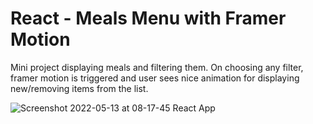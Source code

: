 # React - Meals Menu with Framer Motion

Mini project displaying meals and filtering them. On choosing any filter, framer motion is triggered and user sees nice animation for displaying new/removing items from the list.

![Screenshot 2022-05-13 at 08-17-45 React App](https://user-images.githubusercontent.com/71221268/168222698-bf6ea06c-45fb-40ad-aa63-d63fbdb309cb.png)

